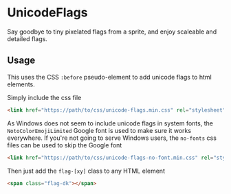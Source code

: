# UnicodeFlags

Say goodbye to tiny pixelated flags from a sprite, and enjoy scaleable and detailed flags.

## Usage

This uses the CSS `:before` pseudo-element to add unicode flags to html elements.

Simply include the css file 

```html
<link href="https://path/to/css/unicode-flags.min.css" rel="stylesheet" type="text/css">
```

As Windows does not seem to include unicode flags in system fonts, the `NotoColorEmojiLimited` Google font is used to make sure it works everywhere. If you're not going to serve Windows users, the `no-fonts` css files can be used to skip the Google font

```html
<link href="https://path/to/css/unicode-flags-no-font.min.css" rel="stylesheet" type="text/css">
```

Then just add the `flag-[xy]` class to any HTML element

```html
<span class="flag-dk"></span>
```

